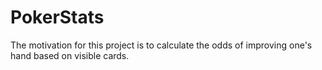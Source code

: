 # PokerStats

The motivation for this project is to calculate the odds of improving one's hand based on visible cards. 
